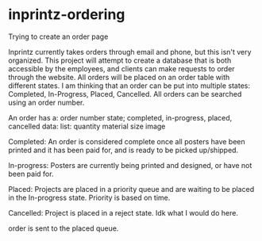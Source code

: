 # inprintz-ordering
Trying to create an order page

Inprintz currently takes orders through email and phone, but this isn't very organized. This project will attempt to create a database that is both accessible by the employees, and clients can make requests to order through the website. All orders will be placed on an order table with different states. I am thinking that an order can be put into multiple states: Completed, In-Progress, Placed, Cancelled. All orders can be searched using an order number. 

An order has a:
order number
state; completed, in-progress, placed, cancelled
data: 
list: quantity material size image

Completed:
An order is considered complete once all posters have been printed and it has been paid for, and is ready to be picked up/shipped. 

In-progress: 
Posters are currently being printed and designed, or have not been paid for.

Placed:
Projects are placed in a priority queue and are waiting to be placed in the In-progress state. Priority is based on time.

Cancelled: 
Project is placed in a reject state. Idk what I would do here. 

order is sent to the placed queue. 
